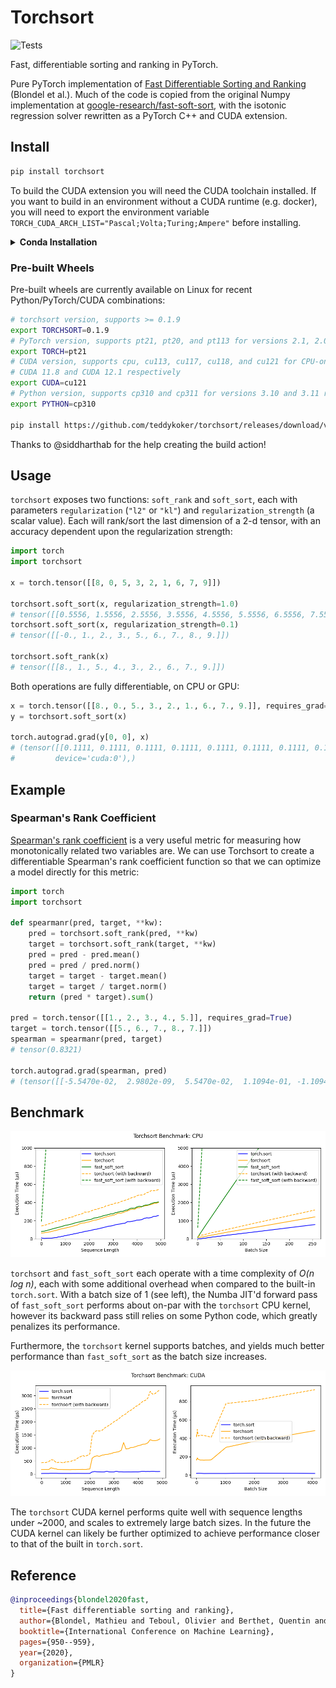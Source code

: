 # Torchsort

![Tests](https://github.com/teddykoker/torchsort/workflows/Tests/badge.svg)

Fast, differentiable sorting and ranking in PyTorch.

Pure PyTorch implementation of [Fast Differentiable Sorting and
Ranking](https://arxiv.org/abs/2002.08871) (Blondel et al.). Much of the code is
copied from the original Numpy implementation at
[google-research/fast-soft-sort](https://github.com/google-research/fast-soft-sort),
with the isotonic regression solver rewritten as a PyTorch C++ and CUDA
extension.

## Install

```bash
pip install torchsort
```

To build the CUDA extension you will need the CUDA toolchain installed. If you
want to build in an environment without a CUDA runtime (e.g. docker), you will
need to export the environment variable
`TORCH_CUDA_ARCH_LIST="Pascal;Volta;Turing;Ampere"` before installing.

<details>
<summary><strong>Conda Installation</strong></summary>
On some systems the package my not compile with `pip` install in conda
environments. If this happens you may need to:
    
 1. Install g++ with `conda install -c conda-forge gxx_linux-64=9.40`
 2. Run `export CXX=/path/to/miniconda3/envs/env_name/bin/x86_64-conda_cos6-linux-gnu-g++`
 3. Run `export LD_LIBRARY_PATH=$LD_LIBRARY_PATH:/path/to/miniconda3/lib`
 4. `pip install --force-reinstall --no-cache-dir --no-deps torchsort`

Thanks to @levnikmyskin, @sachit-menon for pointing this out!
</details>

### Pre-built Wheels

Pre-built wheels are currently available on Linux for recent Python/PyTorch/CUDA combinations:

```bash
# torchsort version, supports >= 0.1.9
export TORCHSORT=0.1.9
# PyTorch version, supports pt21, pt20, and pt113 for versions 2.1, 2.0, and 1.13 respectively
export TORCH=pt21
# CUDA version, supports cpu, cu113, cu117, cu118, and cu121 for CPU-only, CUDA 11.3, CUDA 11.7,
# CUDA 11.8 and CUDA 12.1 respectively
export CUDA=cu121
# Python version, supports cp310 and cp311 for versions 3.10 and 3.11 respectively
export PYTHON=cp310

pip install https://github.com/teddykoker/torchsort/releases/download/v${TORCHSORT}/torchsort-${TORCHSORT}+${TORCH}${CUDA}-${PYTHON}-${PYTHON}-linux_x86_64.whl
```

Thanks to @siddharthab for the help creating the build action!

## Usage

`torchsort` exposes two functions: `soft_rank` and `soft_sort`, each with
parameters `regularization` (`"l2"` or `"kl"`) and `regularization_strength` (a
scalar value). Each will rank/sort the last dimension of a 2-d tensor, with an
accuracy dependent upon the regularization strength:

```python
import torch
import torchsort

x = torch.tensor([[8, 0, 5, 3, 2, 1, 6, 7, 9]])

torchsort.soft_sort(x, regularization_strength=1.0)
# tensor([[0.5556, 1.5556, 2.5556, 3.5556, 4.5556, 5.5556, 6.5556, 7.5556, 8.5556]])
torchsort.soft_sort(x, regularization_strength=0.1)
# tensor([[-0., 1., 2., 3., 5., 6., 7., 8., 9.]])

torchsort.soft_rank(x)
# tensor([[8., 1., 5., 4., 3., 2., 6., 7., 9.]])
```

Both operations are fully differentiable, on CPU or GPU:

```python
x = torch.tensor([[8., 0., 5., 3., 2., 1., 6., 7., 9.]], requires_grad=True).cuda()
y = torchsort.soft_sort(x)

torch.autograd.grad(y[0, 0], x)
# (tensor([[0.1111, 0.1111, 0.1111, 0.1111, 0.1111, 0.1111, 0.1111, 0.1111, 0.1111]],
#         device='cuda:0'),)
```

## Example

### Spearman's Rank Coefficient

[Spearman's rank
coefficient](https://en.wikipedia.org/wiki/Spearman%27s_rank_correlation_coefficient)
is a very useful metric for measuring how monotonically related two variables
are. We can use Torchsort to create a differentiable Spearman's rank coefficient
function so that we can optimize a model directly for this metric:

```python
import torch
import torchsort

def spearmanr(pred, target, **kw):
    pred = torchsort.soft_rank(pred, **kw)
    target = torchsort.soft_rank(target, **kw)
    pred = pred - pred.mean()
    pred = pred / pred.norm()
    target = target - target.mean()
    target = target / target.norm()
    return (pred * target).sum()

pred = torch.tensor([[1., 2., 3., 4., 5.]], requires_grad=True)
target = torch.tensor([[5., 6., 7., 8., 7.]])
spearman = spearmanr(pred, target)
# tensor(0.8321)

torch.autograd.grad(spearman, pred)
# (tensor([[-5.5470e-02,  2.9802e-09,  5.5470e-02,  1.1094e-01, -1.1094e-01]]),)
```

## Benchmark

![Benchmark](https://github.com/teddykoker/torchsort/raw/main/extra/benchmark.png)

`torchsort` and `fast_soft_sort` each operate with a time complexity of *O(n log
n)*, each with some additional overhead when compared to the built-in
`torch.sort`. With a batch size of 1 (see left), the Numba JIT'd forward pass of
`fast_soft_sort` performs about on-par with the `torchsort` CPU kernel, however
its backward pass still relies on some Python code, which greatly penalizes its
performance. 

Furthermore, the `torchsort` kernel supports batches, and yields much better
performance than `fast_soft_sort` as the batch size increases.

![Benchmark](https://github.com/teddykoker/torchsort/raw/main/extra/benchmark_cuda.png)

The `torchsort` CUDA kernel performs quite well with sequence lengths under
~2000, and scales to extremely large batch sizes. In the future the
CUDA kernel can likely be further optimized to achieve performance closer to that of the
built in `torch.sort`.


## Reference

```bibtex
@inproceedings{blondel2020fast,
  title={Fast differentiable sorting and ranking},
  author={Blondel, Mathieu and Teboul, Olivier and Berthet, Quentin and Djolonga, Josip},
  booktitle={International Conference on Machine Learning},
  pages={950--959},
  year={2020},
  organization={PMLR}
}
```
